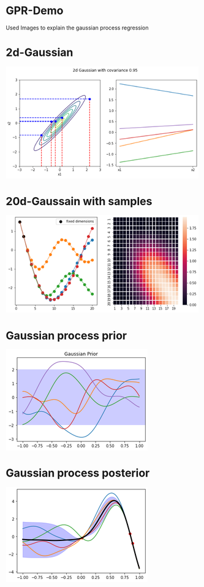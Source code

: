 # GPR-Demo
Used Images to explain the gaussian process regression
# 2d-Gaussian
![image](https://github.com/MissuQAQ/GPR-Demo/blob/main/image_file/figure1.3.png)
# 20d-Gaussain with samples
![image](https://github.com/MissuQAQ/GPR-Demo/blob/main/image_file/finite_demo.png)
# Gaussian process prior
![image](https://github.com/MissuQAQ/GPR-Demo/blob/main/image_file/Gaussian_prior.png)
# Gaussian process posterior 
![image](https://github.com/MissuQAQ/GPR-Demo/blob/main/image_file/Gaussian_posterior.png)
